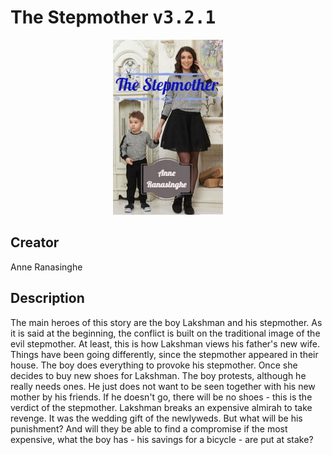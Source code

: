 
# The Stepmother <kbd>v3.2.1</kbd>

<center>
  <img src="./cover-1024.jpg"/>
</center>

## Creator
Anne Ranasinghe

## Description
The main heroes of this story are the boy Lakshman and his stepmother. As it is said at the beginning, the conflict is built on the traditional image of the evil stepmother. At least, this is how Lakshman views his father's new wife. Things have been going differently, since the stepmother appeared in their house. The boy does everything to provoke his stepmother. Once she decides to buy new shoes for Lakshman. The boy protests, although he really needs ones. He just does not want to be seen together with his new mother by his friends. If he doesn't go, there will be no shoes - this is the verdict of the stepmother. Lakshman breaks an expensive almirah to take revenge. It was the wedding gift of the newlyweds. But what will be his punishment? And will they be able to find a compromise if the most expensive, what the boy has - his savings for a bicycle - are put at stake?
